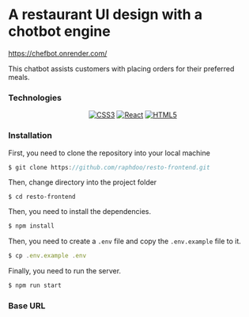# A restaurant UI design with a chotbot engine

https://chefbot.onrender.com/


This chatbot assists customers with placing orders for their preferred meals.

### Technologies

<div align="center">

  <a href="">![CSS3](https://img.shields.io/badge/css3-%231572B6.svg?style=for-the-badge&logo=css3&logoColor=white)</a>
  <a href="">![React](https://img.shields.io/badge/-ReactJs-%23323330.svg?style=for-the-badge&logo=react&logoColor=white)</a>
  <a href="">![HTML5](https://img.shields.io/badge/html5-%23E34F26.svg?style=for-the-badge&logo=html5&logoColor=white)</a>
  
  
</div>



### Installation
 
First, you need to clone the repository into your local machine
```javascript
$ git clone https://github.com/raphdoo/resto-frontend.git
```
Then, change directory into the project folder
```
$ cd resto-frontend 
```
Then, you need to install the dependencies.
```javascript
$ npm install
``` 

Then, you need to create a `.env` file and copy the `.env.example` file to it.
```javascript
$ cp .env.example .env
```
Finally, you need to run the server.
```java
$ npm run start
```
### Base URL  
